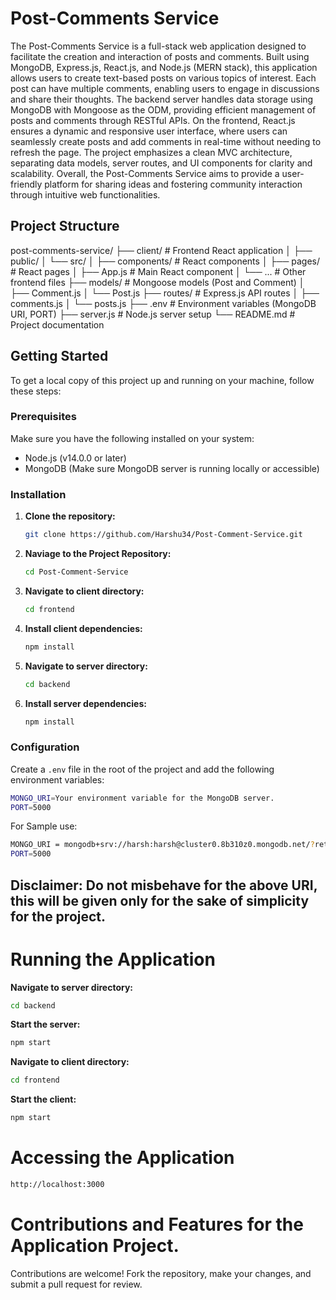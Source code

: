 # Post-Comments Service

The Post-Comments Service is a full-stack web application designed to facilitate the creation and interaction of posts and comments. Built using MongoDB, Express.js, React.js, and Node.js (MERN stack), this application allows users to create text-based posts on various topics of interest. Each post can have multiple comments, enabling users to engage in discussions and share their thoughts. The backend server handles data storage using MongoDB with Mongoose as the ODM, providing efficient management of posts and comments through RESTful APIs. On the frontend, React.js ensures a dynamic and responsive user interface, where users can seamlessly create posts and add comments in real-time without needing to refresh the page. The project emphasizes a clean MVC architecture, separating data models, server routes, and UI components for clarity and scalability. Overall, the Post-Comments Service aims to provide a user-friendly platform for sharing ideas and fostering community interaction through intuitive web functionalities.

## Project Structure

post-comments-service/
├── client/ # Frontend React application
│ ├── public/
│ └── src/
│ ├── components/ # React components
│ ├── pages/ # React pages
│ ├── App.js # Main React component
│ └── ... # Other frontend files
├── models/ # Mongoose models (Post and Comment)
│ ├── Comment.js
│ └── Post.js
├── routes/ # Express.js API routes
│ ├── comments.js
│ └── posts.js
├── .env # Environment variables (MongoDB URI, PORT)
├── server.js # Node.js server setup
└── README.md # Project documentation

## Getting Started

To get a local copy of this project up and running on your machine, follow these steps:

### Prerequisites

Make sure you have the following installed on your system:

- Node.js (v14.0.0 or later)
- MongoDB (Make sure MongoDB server is running locally or accessible)

### Installation

1. **Clone the repository:**

   ```bash
   git clone https://github.com/Harshu34/Post-Comment-Service.git
   ```

2. **Naviage to the Project Repository:**

   ```bash
   cd Post-Comment-Service
   ```

3. **Navigate to client directory:**

   ```bash
   cd frontend
   ```

4. **Install client dependencies:**

   ```bash
   npm install
   ```

5. **Navigate to server directory:**

   ```bash
   cd backend
   ```

6. **Install server dependencies:**
   ```bash
   npm install
   ```

### Configuration

Create a `.env` file in the root of the project and add the following environment variables:

```bash
MONGO_URI=Your environment variable for the MongoDB server.
PORT=5000
```

For Sample use:

```bash
MONGO_URI = mongodb+srv://harsh:harsh@cluster0.8b310z0.mongodb.net/?retryWrites=true&w=majority
PORT=5000
```

## Disclaimer: Do not misbehave for the above URI, this will be given only for the sake of simplicity for the project.

# Running the Application

**Navigate to server directory:**

```bash
cd backend
```

**Start the server:**

```bash
npm start
```

**Navigate to client directory:**

```bash
cd frontend
```

**Start the client:**

```bash
npm start
```

# Accessing the Application

```bash
http://localhost:3000
```

# Contributions and Features for the Application Project.

Contributions are welcome! Fork the repository, make your changes, and submit a pull request for review.
